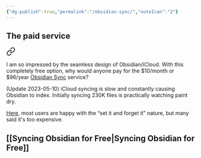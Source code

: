 ```yaml
---
{"dg-publish":true,"permalink":"/obsidian-sync/","noteIcon":"2"}
---
```


## The paid service

<div class="transclusion internal-embed is-loaded"><a class="markdown-embed-link" href="/10-dailynotes/2023-04-21/#8ec320" aria-label="Open link"><svg xmlns="http://www.w3.org/2000/svg" width="24" height="24" viewBox="0 0 24 24" fill="none" stroke="currentColor" stroke-width="2" stroke-linecap="round" stroke-linejoin="round" class="svg-icon lucide-link"><path d="M10 13a5 5 0 0 0 7.54.54l3-3a5 5 0 0 0-7.07-7.07l-1.72 1.71"></path><path d="M14 11a5 5 0 0 0-7.54-.54l-3 3a5 5 0 0 0 7.07 7.07l1.71-1.71"></path></svg></a><div class="markdown-embed">



I am so impressed by the seamless design of Obsidian/iCloud. With this completely free option, why would anyone pay for the $10/month or $96/year [Obsidian Sync](https://obsidian.md/sync) service? 

</div></div>

(Update 2023-05-10) iCloud syncing is slow and constantly causing Obsidian to index. Initially syncing 230K files is practically watching paint dry.

[Here](https://www.reddit.com/r/ObsidianMD/comments/s7u7p5/people_who_use_obsidian_sync_whats_it_like_and_is/), most users are happy with the “set it and forget it” nature, but many said it's too expensive.

## [[Syncing Obsidian for Free\|Syncing Obsidian for Free]]